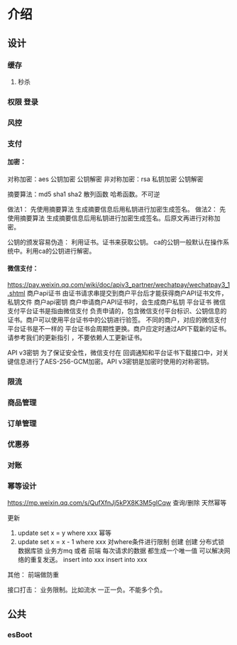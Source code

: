 # 介绍
## 设计
### 缓存
1. 秒杀

### 权限 登录
### 风控
### 支付
#### 加密：
对称加密：aes
公钥加密 公钥解密
非对称加密：rsa
私钥加密 公钥解密

摘要算法：md5 sha1 sha2
散列函数 哈希函数。不可逆

做法1：
   先使用摘要算法 生成摘要信息后用私钥进行加密生成签名。
做法2：
   先使用摘要算法 生成摘要信息后用私钥进行加密生成签名。后原文再进行对称加密。

公钥的颁发容易伪造：
   利用证书。证书来获取公钥。
   ca的公钥一般默认在操作系统中。利用ca的公钥进行解密。

#### 微信支付：
https://pay.weixin.qq.com/wiki/doc/apiv3_partner/wechatpay/wechatpay3_1.shtml
商户api证书
由证书请求串提交到商户平台后才能获得商户API证书文件，私钥文件
商户api密钥
商户申请商户API证书时，会生成商户私钥
平台证书
微信支付平台证书是指由微信支付 负责申请的，包含微信支付平台标识、公钥信息的证书。商户可以使用平台证书中的公钥进行验签。
不同的商户，对应的微信支付平台证书是不一样的
平台证书会周期性更换。商户应定时通过API下载新的证书。请参考我们的更新指引 ，不要依赖人工更新证书。

API v3密钥
为了保证安全性，微信支付在 回调通知和平台证书下载接口中，对关键信息进行了AES-256-GCM加密。API v3密钥是加密时使用的对称密钥。
### 限流
### 商品管理
### 订单管理
### 优惠券
### 对账
### 幂等设计
https://mp.weixin.qq.com/s/QufXfnJj5kPX8K3M5gICqw
查询/删除 天然幂等

更新
1. update set x = y where xxx 幂等
2. update set x = x - 1 where xxx 对where条件进行限制
   创建
   创建 分布式锁 数据库锁
   业务方mq 或者 前端 每次请求的数据 都生成一个唯一值 可以解决网络的重复发送。
   insert into xxx
   insert into xxx

其他：
前端做防重

接口打击：
业务限制。比如流水 一正一负。不能多个负。

## 公共
### esBoot